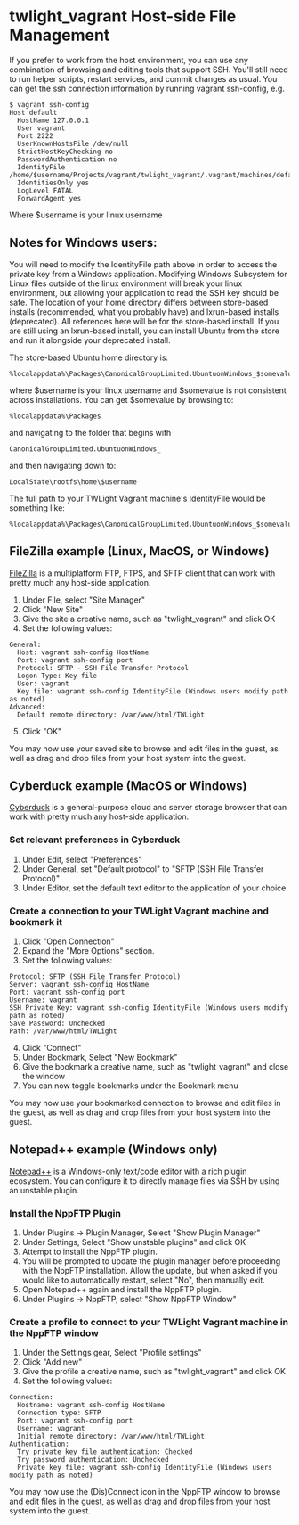 # twlight_vagrant Host-side File Management

If you prefer to work from the host environment, you can use any combination of browsing and editing tools that support SSH. You'll still need to run helper scripts, restart services, and commit changes as usual. You can get the ssh connection information by running vagrant ssh-config, e.g.

```
$ vagrant ssh-config
Host default
  HostName 127.0.0.1
  User vagrant
  Port 2222
  UserKnownHostsFile /dev/null
  StrictHostKeyChecking no
  PasswordAuthentication no
  IdentityFile /home/$username/Projects/vagrant/twlight_vagrant/.vagrant/machines/default/virtualbox/private_key
  IdentitiesOnly yes
  LogLevel FATAL
  ForwardAgent yes
```
Where $username is your linux username

## Notes for Windows users:

You will need to modify the IdentityFile path above in order to access the private key from a Windows application. Modifying Windows Subsystem for Linux files outside of the linux environment will break your linux environment, but allowing your application to read the SSH key should be safe. The location of your home directory differs between store-based installs (recommended, what you probably have) and lxrun-based installs (deprecated). All references here will be for the store-based install. If you are still using an lxrun-based install, you can install Ubuntu from the store and run it alongside your deprecated install.

The store-based Ubuntu home directory is:

```
%localappdata%\Packages\CanonicalGroupLimited.UbuntuonWindows_$somevalue\LocalState\rootfs\home\$username
```

where $username is your linux username and $somevalue is not consistent across installations. You can get $somevalue by browsing to:

```
%localappdata%\Packages
```

and navigating to the folder that begins with

```
CanonicalGroupLimited.UbuntuonWindows_
```

and then navigating down to:

```
LocalState\rootfs\home\$username
```

The full path to your TWLight Vagrant machine's IdentityFile would be something like:

```
%localappdata%\Packages\CanonicalGroupLimited.UbuntuonWindows_$somevalue\LocalState\rootfs\home\$username\Projects\vagrant\twlight_vagrant\.vagrant\machines\default\virtualbox\private_key
```

## FileZilla example (Linux, MacOS, or Windows)

[FileZilla](https://filezilla-project.org/) is a multiplatform FTP, FTPS, and SFTP client that can work with pretty much any host-side application.

1. Under File, select "Site Manager"
2. Click "New Site"
3. Give the site a creative name, such as "twlight_vagrant" and click OK
4. Set the following values:

```
General:
  Host: vagrant ssh-config HostName
  Port: vagrant ssh-config port
  Protocol: SFTP - SSH File Transfer Protocol
  Logon Type: Key file
  User: vagrant
  Key file: vagrant ssh-config IdentityFile (Windows users modify path as noted)
Advanced:
  Default remote directory: /var/www/html/TWLight
```

5. Click "OK"

You may now use your saved site to browse and edit files in the guest, as well as drag and drop files from your host system into the guest.

## Cyberduck example (MacOS or Windows)

[Cyberduck](https://cyberduck.io/) is a general-purpose cloud and server storage browser that can work with pretty much any host-side application.

### Set relevant preferences in Cyberduck

1. Under Edit, select "Preferences"
2. Under General, set "Default protocol" to "SFTP (SSH File Transfer Protocol)"
3. Under Editor, set the default text editor to the application of your choice

### Create a connection to your TWLight Vagrant machine and bookmark it

1. Click "Open Connection"
2. Expand the "More Options" section.
3. Set the following values:

```
Protocol: SFTP (SSH File Transfer Protocol)
Server: vagrant ssh-config HostName
Port: vagrant ssh-config port
Username: vagrant
SSH Private Key: vagrant ssh-config IdentityFile (Windows users modify path as noted)
Save Password: Unchecked
Path: /var/www/html/TWLight
```

4. Click "Connect"
5. Under Bookmark, Select "New Bookmark"
3. Give the bookmark a creative name, such as "twlight_vagrant" and close the window
4. You can now toggle bookmarks under the Bookmark menu

You may now use your bookmarked connection to browse and edit files in the guest, as well as drag and drop files from your host system into the guest.

## Notepad++ example (Windows only)

[Notepad++](https://notepad-plus-plus.org/) is a Windows-only text/code editor with a rich plugin ecosystem. You can configure it to directly manage files via SSH by using an unstable plugin.

### Install the NppFTP Plugin

1. Under Plugins -> Plugin Manager, Select "Show Plugin Manager"
2. Under Settings, Select "Show unstable plugins" and click OK
3. Attempt to install the NppFTP plugin.
4. You will be prompted to update the plugin manager before proceeding with the NppFTP installation. Allow the update, but when asked if you would like to automatically restart, select "No", then manually exit.
5. Open Notepad++ again and install the NppFTP plugin.
6. Under Plugins -> NppFTP, select "Show NppFTP Window"

### Create a profile to connect to your TWLight Vagrant machine in the NppFTP window

1. Under the Settings gear, Select "Profile settings"
2. Click "Add new"
3. Give the profile a creative name, such as "twlight_vagrant" and click OK
4. Set the following values:

```
Connection:
  Hostname: vagrant ssh-config HostName
  Connection type: SFTP
  Port: vagrant ssh-config port
  Username: vagrant
  Initial remote directory: /var/www/html/TWLight
Authentication:
  Try private key file authentication: Checked
  Try password authentication: Unchecked
  Private key file: vagrant ssh-config IdentityFile (Windows users modify path as noted)
```

You may now use the (Dis)Connect icon in the NppFTP window to browse and edit files in the guest, as well as drag and drop files from your host system into the guest.
